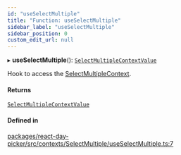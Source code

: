 ```yaml
---
id: "useSelectMultiple"
title: "Function: useSelectMultiple"
sidebar_label: "useSelectMultiple"
sidebar_position: 0
custom_edit_url: null
---
```


▸ **useSelectMultiple**(): [`SelectMultipleContextValue`](../interfaces/SelectMultipleContextValue)

Hook to access the [SelectMultipleContext](../variables/SelectMultipleContext).

#### Returns

[`SelectMultipleContextValue`](../interfaces/SelectMultipleContextValue)

#### Defined in

[packages/react-day-picker/src/contexts/SelectMultiple/useSelectMultiple.ts:7](https://github.com/gpbl/react-day-picker/blob/0df406c0/packages/react-day-picker/src/contexts/SelectMultiple/useSelectMultiple.ts#L7)
